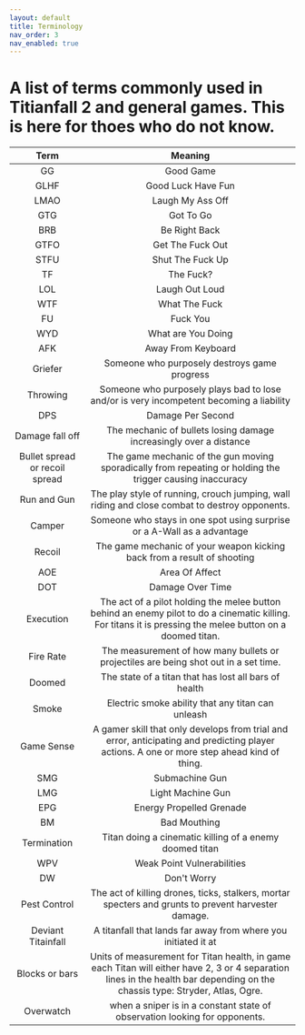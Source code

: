 ```yaml
---
layout: default
title: Terminology
nav_order: 3
nav_enabled: true
---
```


# A list of terms commonly used in Titianfall 2 and general games. This is here for thoes who do not know.

|              Term              |                                                                                   Meaning                                                                                    |
| :----------------------------: | :--------------------------------------------------------------------------------------------------------------------------------------------------------------------------: |
|               GG               |                                                                                  Good Game                                                                                   |
|              GLHF              |                                                                              Good Luck Have Fun                                                                              |
|              LMAO              |                                                                               Laugh My Ass Off                                                                               |
|              GTG               |                                                                                  Got To Go                                                                                   |
|              BRB               |                                                                                Be Right Back                                                                                 |
|              GTFO              |                                                                               Get The Fuck Out                                                                               |
|              STFU              |                                                                               Shut The Fuck Up                                                                               |
|               TF               |                                                                                  The Fuck?                                                                                   |
|              LOL               |                                                                                Laugh Out Loud                                                                                |
|              WTF               |                                                                                What The Fuck                                                                                 |
|               FU               |                                                                                   Fuck You                                                                                   |
|              WYD               |                                                                              What are You Doing                                                                              |
|              AFK               |                                                                              Away From Keyboard                                                                              |
|            Griefer             |                                                                 Someone who purposely destroys game progress                                                                 |
|            Throwing            |                                           Someone who purposely plays bad to lose and/or is very incompetent becoming a liability                                            |
|              DPS               |                                                                              Damage Per Second                                                                               |
|        Damage fall off         |                                                      The mechanic of bullets losing damage increasingly over a distance                                                      |
| Bullet spread or recoil spread |                                  The game mechanic of the gun moving sporadically from repeating or holding the trigger causing inaccuracy                                   |
|          Run and Gun           |                                        The play style of running, crouch jumping, wall riding and close combat to destroy opponents.                                         |
|             Camper             |                                                   Someone who stays in one spot using surprise or a A-Wall as a advantage                                                    |
|             Recoil             |                                                   The game mechanic of your weapon kicking back from a result of shooting                                                    |
|              AOE               |                                                                                Area Of Affect                                                                                |
|              DOT               |                                                                               Damage Over Time                                                                               |
|           Execution            |          The act of a pilot holding the melee button behind an enemy pilot to do a cinematic killing. For titans it is pressing the melee button on a doomed titan.          |
|           Fire Rate            |                                             The measurement of how many bullets or projectiles are being shot out in a set time.                                             |
|             Doomed             |                                                            The state of a titan that has lost all bars of health                                                             |
|             Smoke              |                                                              Electric smoke ability that any titan can unleash                                                               |
|           Game Sense           |                  A gamer skill that only develops from trial and error, anticipating and predicting player actions. A one or more step ahead kind of thing.                  |
|              SMG               |                                                                                Submachine Gun                                                                                |
|              LMG               |                                                                              Light Machine Gun                                                                               |
|              EPG               |                                                                           Energy Propelled Grenade                                                                           |
|               BM               |                                                                                 Bad Mouthing                                                                                 |
|          Termination           |                                                           Titan doing a cinematic killing of a enemy doomed titan                                                            |
|              WPV               |                                                                          Weak Point Vulnerabilities                                                                          |
|               DW               |                                                                                 Don't Worry                                                                                  |
|          Pest Control          |                                     The act of killing drones, ticks, stalkers, mortar specters and grunts to prevent harvester damage.                                      |
|       Deviant Titainfall       |                                                        A titanfall that lands far away from where you initiated it at                                                        |
|         Blocks or bars         | Units of measurement for Titan health, in game each Titan will either have 2, 3 or 4 separation lines in the health bar depending on the chassis type: Stryder, Atlas, Ogre. |
|           Overwatch            |                                                  when a sniper is in a constant state of observation looking for opponents.                                                  |
